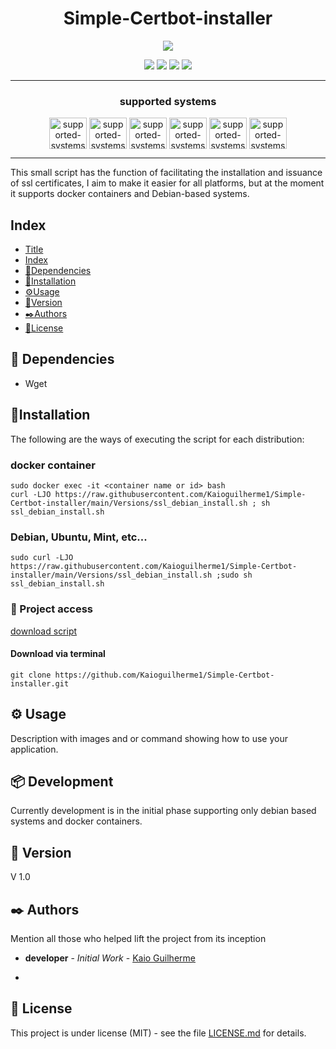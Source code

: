 <h1 align="center"> Simple-Certbot-installer </h1>
<p align="center">
  <img src="https://user-images.githubusercontent.com/65198889/184714934-57e5036b-8f29-4daf-9dd2-a426a25df1e2.png" />
</p>


<p align="center">
  <img src="http://img.shields.io/static/v1?label=STATUS&message=EM%20DEVELOPMENT&color=GREEN&style=flat-square"/>
  <img src="https://img.shields.io/github/commit-activity/m/kaioguilherme1/Simple-Certbot-installer?style=flat-square"/>
  <img src="https://img.shields.io/github/last-commit/kaioguilherme1/Simple-Certbot-installer?style=flat-square"/>
  <img src="https://img.shields.io/github/license/kaioGuilherme1/Simple-Certbot-installer?style=flat-square"/>
</p>

---

<h3 align="center"> supported systems </h3>

<p align="center"> 
  <a href="https://www.docker.com/" target= "_blank"><img align="center" alt="supported-systems-certbot-install" height="50" width="60" src="https://cdn.jsdelivr.net/gh/devicons/devicon/icons/docker/docker-original.svg"></a>
  <a href="https://www.debian.org/" target= "_blank"><img align="center" alt="supported-systems-certbot-install" height="50" width="60" src="https://cdn.jsdelivr.net/gh/devicons/devicon/icons/debian/debian-original.svg"></a>
  <a href="https://ubuntu.com/" target= "_blank"><img align="center" alt="supported-systems-certbot-install" height="50" width="60" src="https://cdn.jsdelivr.net/gh/devicons/devicon/icons/ubuntu/ubuntu-plain-wordmark.svg"></a>
  <a href="https://wordpress.com/" target= "_blank"><img align="center" alt="supported-systems-certbot-install" height="50" width="60" src="https://cdn.jsdelivr.net/gh/devicons/devicon/icons/wordpress/wordpress-original.svg"></a> 
  <a href="https://www.apache.org/" target= "_blank"><img align="center" alt="supported-systems-certbot-install" height="50" width="60" src="https://cdn.jsdelivr.net/gh/devicons/devicon/icons/apache/apache-original-wordmark.svg"></a>
  <a href="https://www.nginx.com/" target= "_blank"><img align="center" alt="supported-systems-certbot-install" height="50" width="60" src="https://cdn.jsdelivr.net/gh/devicons/devicon/icons/nginx/nginx-original.svg"></a>
</p>
  
---

  This small script has the function of facilitating the installation and issuance of ssl certificates, I aim to make it easier for all platforms, but at the moment it supports docker containers and Debian-based systems.

## Index

* [Title](#script-name)
* [Index](#Index)
* [📄Dependencies](#Dependencies)
* [🔧Installation](#Installation)
* [⚙️Usage](#use)
* [📌Version](#Version)
* [✒️Authors](#Authors)
* [📑License](#License)

## 📄 Dependencies

* Wget
  
## 🔧Installation

The following are the ways of executing the script for each distribution:

### docker container

```
sudo docker exec -it <container name or id> bash 
curl -LJO https://raw.githubusercontent.com/Kaioguilherme1/Simple-Certbot-installer/main/Versions/ssl_debian_install.sh ; sh ssl_debian_install.sh
```
### Debian, Ubuntu, Mint, etc...

```
sudo curl -LJO https://raw.githubusercontent.com/Kaioguilherme1/Simple-Certbot-installer/main/Versions/ssl_debian_install.sh ;sudo sh ssl_debian_install.sh
```

### 📁 Project access


[download script](https://github.com/Kaioguilherme1/Simple-Certbot-installer/archive/refs/heads/main.zip)

#### Download via terminal

```
git clone https://github.com/Kaioguilherme1/Simple-Certbot-installer.git
```

## ⚙️ Usage

Description with images and or command showing how to use your application.

## 📦 Development

Currently development is in the initial phase supporting only debian based systems and docker containers.
## 📌 Version

V 1.0

## ✒️ Authors

Mention all those who helped lift the project from its inception

* **developer** - *Initial Work* - [Kaio Guilherme](https://github.com/Kaioguilherme1)


*

## 📑 License

This project is under license (MIT) - see the file [LICENSE.md](https://github.com/Kaioguilherme1/Simple-Certbot-installer/blob/main/LICENSE) for details.
